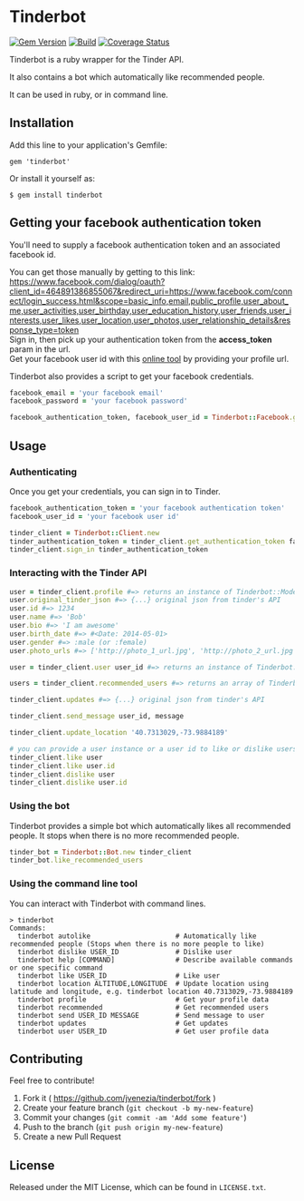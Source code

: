 # Tinderbot

[![Gem Version](https://badge.fury.io/rb/tinderbot.svg)](http://badge.fury.io/rb/tinderbot)
[![Build](https://travis-ci.org/jvenezia/tinderbot.svg?branch=master)](https://travis-ci.org/jvenezia/tinderbot)
[![Coverage Status](https://coveralls.io/repos/jvenezia/tinderbot/badge.png)](https://coveralls.io/r/jvenezia/tinderbot)

Tinderbot is a ruby wrapper for the Tinder API.

It also contains a bot which automatically like recommended people.

It can be used in ruby, or in command line.

## Installation

Add this line to your application's Gemfile:

    gem 'tinderbot'

Or install it yourself as:

    $ gem install tinderbot


## Getting your facebook authentication token

You'll need to supply a facebook authentication token and an associated facebook id.

You can get those manually by getting to this link:  
https://www.facebook.com/dialog/oauth?client_id=464891386855067&redirect_uri=https://www.facebook.com/connect/login_success.html&scope=basic_info,email,public_profile,user_about_me,user_activities,user_birthday,user_education_history,user_friends,user_interests,user_likes,user_location,user_photos,user_relationship_details&response_type=token  
Sign in, then pick up your authentication token from the **access_token** param in the url.  
Get your facebook user id with this [online tool](http://findmyfacebookid.com/) by providing your profile url.

Tinderbot also provides a script to get your facebook credentials.
```ruby
facebook_email = 'your facebook email'
facebook_password = 'your facebook password'

facebook_authentication_token, facebook_user_id = Tinderbot::Facebook.get_credentials facebook_email, facebook_password
```

## Usage
### Authenticating

Once you get your credentials, you can sign in to Tinder.
```ruby
facebook_authentication_token = 'your facebook authentication token'
facebook_user_id = 'your facebook user id'

tinder_client = Tinderbot::Client.new
tinder_authentication_token = tinder_client.get_authentication_token facebook_authentication_token, facebook_user_id
tinder_client.sign_in tinder_authentication_token
```

### Interacting with the Tinder API
```ruby
user = tinder_client.profile #=> returns an instance of Tinderbot::Model::User
user.original_tinder_json #=> {...} original json from tinder's API
user.id #=> 1234
user.name #=> 'Bob'
user.bio #=> 'I am awesome'
user.birth_date #=> #<Date: 2014-05-01>
user.gender #=> :male (or :female)
user.photo_urls #=> ['http://photo_1_url.jpg', 'http://photo_2_url.jpg']

user = tinder_client.user user_id #=> returns an instance of Tinderbot::Model::User

users = tinder_client.recommended_users #=> returns an array of Tinderbot::Model::User instances

tinder_client.updates #=> {...} original json from tinder's API

tinder_client.send_message user_id, message

tinder_client.update_location '40.7313029,-73.9884189'

# you can provide a user instance or a user id to like or dislike users
tinder_client.like user
tinder_client.like user.id
tinder_client.dislike user
tinder_client.dislike user.id
```

### Using the bot
Tinderbot provides a simple bot which automatically likes all recommended people. It stops when there is no more recommended people.
```ruby
tinder_bot = Tinderbot::Bot.new tinder_client
tinder_bot.like_recommended_users
```

### Using the command line tool
You can interact with Tinderbot with command lines.
```
> tinderbot
Commands:
  tinderbot autolike                     # Automatically like recommended people (Stops when there is no more people to like)
  tinderbot dislike USER_ID              # Dislike user
  tinderbot help [COMMAND]               # Describe available commands or one specific command
  tinderbot like USER_ID                 # Like user
  tinderbot location ALTITUDE,LONGITUDE  # Update location using latitude and longitude, e.g. tinderbot location 40.7313029,-73.9884189
  tinderbot profile                      # Get your profile data
  tinderbot recommended                  # Get recommended users
  tinderbot send USER_ID MESSAGE         # Send message to user
  tinderbot updates                      # Get updates
  tinderbot user USER_ID                 # Get user profile data
```

## Contributing
Feel free to contribute!

1. Fork it ( https://github.com/jvenezia/tinderbot/fork )
2. Create your feature branch (`git checkout -b my-new-feature`)
3. Commit your changes (`git commit -am 'Add some feature'`)
4. Push to the branch (`git push origin my-new-feature`)
5. Create a new Pull Request

## License
Released under the MIT License, which can be found in `LICENSE.txt`.
